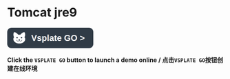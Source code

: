 # Tomcat jre9

<a href="https://www.vsplate.com/?docker-compose=https://github.com/vsplate/dcenvs/tomcat/jre9"><img alt="VSPLATE GO" src="https://raw.githubusercontent.com/vsplate/images/master/vsgo_btn.png" width="200px"></a>

**Click the `VSPLATE GO` button to launch a demo online / 点击`VSPLATE GO`按钮创建在线环境**